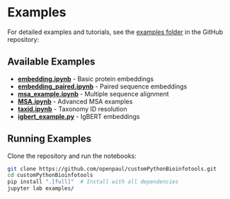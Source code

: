 # Examples

For detailed examples and tutorials, see the [examples folder](https://github.com/openpaul/customPythonBioinfotools/tree/main/examples) in the GitHub repository:

## Available Examples

- **[embedding.ipynb](https://github.com/openpaul/customPythonBioinfotools/blob/main/examples/embedding.ipynb)** - Basic protein embeddings
- **[embedding_paired.ipynb](https://github.com/openpaul/customPythonBioinfotools/blob/main/examples/embedding_paired.ipynb)** - Paired sequence embeddings
- **[msa_example.ipynb](https://github.com/openpaul/customPythonBioinfotools/blob/main/examples/msa_example.ipynb)** - Multiple sequence alignment
- **[MSA.ipynb](https://github.com/openpaul/customPythonBioinfotools/blob/main/examples/MSA.ipynb)** - Advanced MSA examples
- **[taxid.ipynb](https://github.com/openpaul/customPythonBioinfotools/blob/main/examples/taxid.ipynb)** - Taxonomy ID resolution
- **[igbert_example.py](https://github.com/openpaul/customPythonBioinfotools/blob/main/examples/igbert_example.py)** - IgBERT embeddings

## Running Examples

Clone the repository and run the notebooks:

```bash
git clone https://github.com/openpaul/customPythonBioinfotools.git
cd customPythonBioinfotools
pip install ".[full]"  # Install with all dependencies
jupyter lab examples/
```
